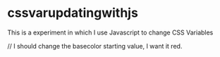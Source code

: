 # cssvarupdatingwithjs
This is a experiment in which I use Javascript to change CSS Variables

// I should change the basecolor starting value, I want it red.
